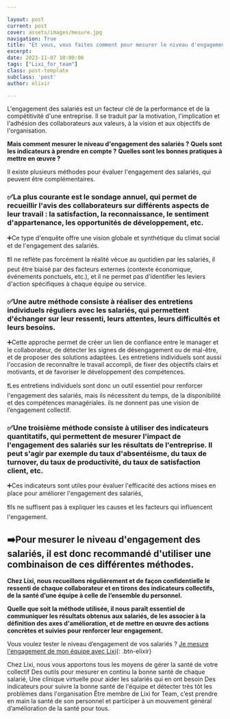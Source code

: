 ```yaml
---

layout: post
current: post
cover: assets/images/mesure.jpg
navigation: True
title: "Et vous, vous faites comment pour mesurer le niveau d'engagement de vos salariés ?🌡️"
excerpt: 
date: 2023-11-07 10:00:00
tags: ["Lixi_for_team"]
class: post-template
subclass: 'post'
author: elixir

---
```

L'engagement des salariés est un facteur clé de la performance et de la compétitivité d'une entreprise. Il se traduit par la motivation, l'implication et l'adhésion des collaborateurs aux valeurs, à la vision et aux objectifs de l'organisation. 

**Mais comment mesurer le niveau d'engagement des salariés ?**
**Quels sont les indicateurs à prendre en compte ?** 
**Quelles sont les bonnes pratiques à mettre en œuvre ?**

Il existe plusieurs méthodes pour évaluer l'engagement des salariés, qui peuvent être complémentaires. 

### ✅La plus courante est le sondage annuel, qui permet de recueillir l'avis des collaborateurs sur différents aspects de leur travail : la satisfaction, la reconnaissance, le sentiment d'appartenance, les opportunités de développement, etc. 
➕Ce type d'enquête offre une vision globale et synthétique du climat social et de l'engagement des salariés.

❗Il ne reflète pas forcément la réalité vécue au quotidien par les salariés, il peut être biaisé par des facteurs externes (contexte économique, événements ponctuels, etc.), et il ne permet pas d'identifier les leviers d'action spécifiques à chaque équipe ou service.

### ✅Une autre méthode consiste à réaliser des entretiens individuels réguliers avec les salariés, qui permettent d'échanger sur leur ressenti, leurs attentes, leurs difficultés et leurs besoins. 
➕Cette approche permet de créer un lien de confiance entre le manager et le collaborateur, de détecter les signes de désengagement ou de mal-être, et de proposer des solutions adaptées. Les entretiens individuels sont aussi l'occasion de reconnaître le travail accompli, de fixer des objectifs clairs et motivants, et de favoriser le développement des compétences.

❗Les entretiens individuels sont donc un outil essentiel pour renforcer l'engagement des salariés, mais ils nécessitent du temps, de la disponibilité et des compétences managériales. ils ne donnent pas une vision de l’engagement collectif.

### ✅Une troisième méthode consiste à utiliser des indicateurs quantitatifs, qui permettent de mesurer l'impact de l'engagement des salariés sur les résultats de l'entreprise. Il peut s'agir par exemple du taux d'absentéisme, du taux de turnover, du taux de productivité, du taux de satisfaction client, etc. 
➕Ces indicateurs sont utiles pour évaluer l'efficacité des actions mises en place pour améliorer l'engagement des salariés, 

❗Ils ne suffisent pas à expliquer les causes et les facteurs qui influencent l'engagement.

## ➡️Pour mesurer le niveau d'engagement des salariés, il est donc recommandé d'utiliser une combinaison de ces différentes méthodes.

**Chez Lixi, nous recueillons régulièrement et de façon confidentielle le ressenti de chaque collaborateur et en tirons des indicateurs collectifs, de la santé d’une équipe à celle de l’ensemble du personnel.**

**Quelle que soit la méthode utilisée, il nous paraît essentiel de communiquer les résultats obtenus aux salariés, de les associer à la définition des axes d'amélioration, et de mettre en œuvre des actions concrètes et suivies pour renforcer leur engagement.**

Vous voulez tester le niveau d’engagement de vos salariés ? 
[Je mesure l'engagement de mon équipe avec Lixi](https://www.heylixi.fr/lixi-for-team/){: .btn-elixir}


Chez Lixi, nous vous apportons tous les moyens de gérer la santé de votre collectif
Des outils pour mesurer en continu la bonne santé de chaque salarié,
Une clinique virtuelle pour aider les salariés qui en ont besoin
Des indicateurs pour suivre la bonne santé de l'équipe et détecter très tôt les problèmes dans l'organisation
Être membre de Lixi for Team, c’est prendre en main la santé de son personnel et participer à un mouvement général d’amélioration de la santé pour tous.



